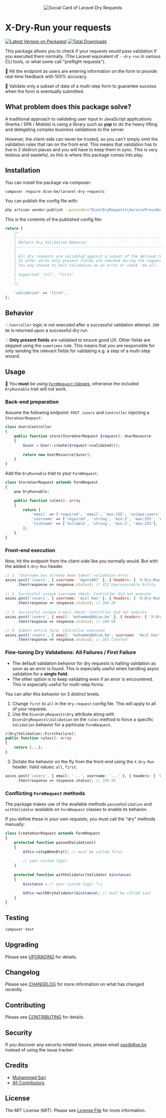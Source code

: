 <p align="center"><img src="/art/socialcard.jpg" alt="Social Card of Laravel Dry Requests"></p>

# X-Dry-Run your requests

[![Latest Version on Packagist](https://img.shields.io/packagist/v/dive-be/laravel-dry-requests.svg?style=flat-square)](https://packagist.org/packages/dive-be/laravel-dry-requests)
[![Total Downloads](https://img.shields.io/packagist/dt/dive-be/laravel-dry-requests.svg?style=flat-square)](https://packagist.org/packages/dive-be/laravel-dry-requests)

This package allows you to check if your requests would pass validation if you executed them normally. 
(The Laravel equivalent of `--dry-run` in various CLI tools, or what some call "preflight requests").

🚀 Hit the endpoint as users are entering information on the form to provide real-time feedback with 100% accuracy. 

🚀 Validate only a subset of data of a multi-step form to guarantee success when the form is eventually submitted.


## What problem does this package solve?

A traditional approach to validating user input in JavaScript applications (Inertia / SPA / Mobile) is using a library such as **yup**
to do the heavy lifting and delegating complex business validations to the server.

However, the client-side can never be trusted, so you can't simply omit the validation rules that ran on the front-end.
This means that validation has to live in 2 distinct places and you will have to keep them in sync.
This is very tedious and wasteful, so this is where this package comes into play.

## Installation

You can install the package via composer:

```bash
composer require dive-be/laravel-dry-requests
```

You can publish the config file with:
```bash
php artisan vendor:publish --provider="Dive\DryRequests\ServiceProvider" --tag="config"
```

This is the contents of the published config file:

```php
return [
    /*
    |--------------------------------------------------------------------------
    | Default Dry Validation Behavior
    |--------------------------------------------------------------------------
    |
    | All dry requests are validated against a subset of the defined rules.
    | In other words only present fields are checked during the request.
    | You may choose to halt validation on an error or check 'em all.
    |
    | Supported: "all", "first"
    |
    */

    'validation' => 'first',
];
```

## Behavior

💡 `Controller` logic is not executed after a successful validation attempt. `200 OK` is returned upon a successful dry run.

💡 **Only present fields** are validated to ensure good UX. Other fields are skipped using the `sometimes` rule.
This means that *you* are responsible for only sending the relevant fields for validating e.g. a step of a multi-step wizard.

## Usage

📣 You **must** be using [`FormRequest` classes](https://laravel.com/docs/9.x/validation#form-request-validation), otherwise the included `DryRunnable` trait will not work.

### Back-end preparation

Assume the following endpoint: `POST /users` and `Controller` injecting a `StoreUserRequest`:

```php
class UsersController
{
    public function store(StoreUserRequest $request): UserResource
    {
        $user = User::create($request->validated());
    
        return new UserResource($user);
    }
}
```

Add the `DryRunnable` trait to your `FormRequest`:

```php
class StoreUserRequest extends FormRequest
{
    use DryRunnable;

    public function rules(): array
    {
        return [
            'email' => ['required', 'email', 'max:255', 'unique:users'],
            'username' => ['required', 'string', 'min:2', 'max:255', 'unique:users'],
            'nickname' => ['nullable', 'string', 'min:2', 'max:255'],
        ];
    }
}
```

### Front-end execution

Now, hit the endpoint from the client-side like you normally would.
But with the added `X-Dry-Run` header.

```js
// 1. "Username has already been taken" validation error
axios.post('/users', { username: 'Agent007' }, { headers: { 'X-Dry-Run': true } })
     .then(response => response.status); // 422 Unprocessable Entity
     
// 2. Successful unique username check: Controller did not execute
axios.post('/users', { username: 'Asil Kan' }, { headers: { 'X-Dry-Run': true } })
     .then(response => response.status); // 200 OK
     
// 3. Successful unique e-mail check: Controller did not execute
axios.post('/users', { email: 'muhammed@dive.be' }, { headers: { 'X-Dry-Run': true } })
     .then(response => response.status); // 200 OK

// 4. Submit entire form: Controller executed
axios.post('/users', { email: 'muhammed@dive.be', username: 'Asil Kan' })
     .then(response => response.status); // 201 Created
```

### Fine-tuning Dry Validations: All Failures / First Failure

- The default validation behavior for dry requests is halting validation as soon as an error is found.
This is especially useful when handling async validation for a **single field**. 
- The other option is to keep validating even if an error is encountered. 
This is especially useful for multi-step forms.

You can alter this behavior on 3 distinct levels.

1. Change `first` to `all` in the `dry-request` config file. This will apply to all of your requests.
2. Use the `Dive\DryRequests\Dry` attribute along with `Dive\DryRequests\Validation` on the `rules` method 
to force a specific `Validation` behavior for a particular `FormRequest`.
```php
#[Dry(Validation::FirstFailure)]
public function rules(): array
{
    return [...];
}
```
3. Dictate the behavior on the fly from the front-end using the `X-Dry-Run` header. Valid values: `all`, `first`.
```php
axios.post('/users', { email: '...', username: '...' }, { headers: { 'X-Dry-Run': 'all' } })
     .then(response => response.status); // 200 OK
```

### Conflicting `FormRequest` methods

The package makes use of the available methods `passedValidation` and `withValidator` available on `FormRequest` classes to enable its behavior.

If you define these in your own requests, you must call the "dry" methods manually:

```php
class CreateUserRequest extends FormRequest
{
    protected function passedValidation()
    {
        $this->stopWhenDry(); // must be called first
        
        // your custom logic
    }
    
    protected function withValidator(Validator $instance)
    {
        $instance = /* your custom logic */;
        
        $this->withDryValidator($instance); // must be called last
    }
}
```

## Testing

```bash
composer test
```

## Upgrading

Please see [UPGRADING](UPGRADING.md) for details.

## Changelog

Please see [CHANGELOG](CHANGELOG.md) for more information on what has changed recently.

## Contributing

Please see [CONTRIBUTING](CONTRIBUTING.md) for details.

## Security

If you discover any security related issues, please email oss@dive.be instead of using the issue tracker.

## Credits

- [Muhammed Sari](https://github.com/mabdullahsari)
- [All Contributors](../../contributors)

## License

The MIT License (MIT). Please see [License File](LICENSE.md) for more information.
